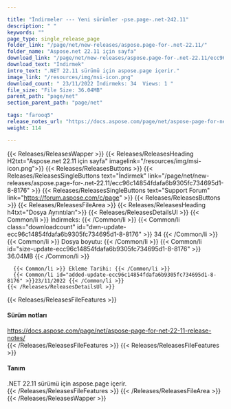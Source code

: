 ```yaml
---

title: "İndirmeler --- Yeni sürümler -pse.page-.net-242.11"
description: " "
keywords: ""
page_type: single_release_page
folder_link: "/page/net/new-releases/aspose.page-for-.net-22.11/"
folder_name: "Aspose.net 22.11 için sayfa"
download_link: "/page/net/new-releases/aspose.page-for-.net-22.11/ecc96c14854fdafa6b9305fc734695d1-8-8176"
download_text: "İndirmek"
intro_text: ".NET 22.11 sürümü için aspose.page içerir."
image_link: "/resources/img/msi-icon.png"
download_count: " 23/11/2022 İndirmeks: 34  Views: 1 "
file_size: "File Size: 36.04MB"
parent_path: "page/net"
section_parent_path: "page/net"

tags: "farooq5"
release_notes_url: "https://docs.aspose.com/page/net/aspose-page-for-net-22-11-release-notes/"
weight: 114

---
```


{{< Releases/ReleasesWapper >}}
  {{< Releases/ReleasesHeading H2txt="Aspose.net 22.11 için sayfa" imagelink="/resources/img/msi-icon.png">}}
  {{< Releases/ReleasesButtons >}}
    {{< Releases/ReleasesSingleButtons text="İndirmek" link="/page/net/new-releases/aspose.page-for-.net-22.11/ecc96c14854fdafa6b9305fc734695d1-8-8176" >}}
    {{< Releases/ReleasesSingleButtons text="Support Forum" link="https://forum.aspose.com/c/page" >}}
  {{< Releases/ReleasesButtons >}}
  {{< Releases/ReleasesFileArea >}}
    {{< Releases/ReleasesHeading h4txt="Dosya Ayrıntıları">}}
    {{< Releases/ReleasesDetailsUl >}}
      {{< Common/li >}} İndirmeks: {{< /Common/li >}}
      {{< Common/li class="downloadcount" id="dwn-update-ecc96c14854fdafa6b9305fc734695d1-8-8176" >}} 34 {{< /Common/li >}}
      {{< Common/li >}} Dosya boyutu: {{< /Common/li >}}
      {{< Common/li id="size-update-ecc96c14854fdafa6b9305fc734695d1-8-8176" >}} 36.04MB {{< /Common/li >}}

      {{< Common/li >}} Ekleme Tarihi: {{< /Common/li >}}
      {{< Common/li id="added-update-ecc96c14854fdafa6b9305fc734695d1-8-8176" >}}23/11/2022 {{< /Common/li >}}
    {{< /Releases/ReleasesDetailsUl >}}

  {{< Releases/ReleasesFileFeatures >}}
      <h4>Sürüm notları</h4><div><a href='https://docs.aspose.com/page/net/aspose-page-for-net-22-11-release-notes/'>https://docs.aspose.com/page/net/aspose-page-for-net-22-11-release-notes/</a></div>
  {{< /Releases/ReleasesFileFeatures >}}
  {{< Releases/ReleasesFileFeatures >}}
      <h4>Tanım</h4><div class="HTMLDescription">.NET 22.11 sürümü için aspose.page içerir.</div>
  {{< /Releases/ReleasesFileFeatures >}}
 {{< /Releases/ReleasesFileArea >}}
{{< /Releases/ReleasesWapper >}}


